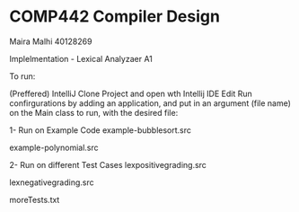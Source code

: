 # COMP442 Compiler Design
Maira Malhi 40128269

Implelmentation - Lexical Analyzaer A1 


To run:

(Preffered) IntelliJ
Clone Project and open wth Intellij IDE 
Edit Run confirgurations by adding an application, and put in an argument (file name) on the Main class to run, with the desired file:

1- Run on Example Code
example-bubblesort.src 

example-polynomial.src

2- Run on different Test Cases
lexpositivegrading.src 

lexnegativegrading.src

moreTests.txt
